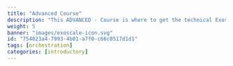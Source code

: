 ```yaml
---
title: "Advanced Course"
description: "This ADVANCED - Course is where to get the technical Exoscale knowledge. It will help you learn the core concepts, dive into networking components, configuration, and critical cloud topics."
weight: 5
banner: "images/exoscale-icon.svg"
id: "754023a4-7993-4b01-a7f0-c66c0517d1d1"
tags: [orchestration]
categories: [introductory]
---
```

